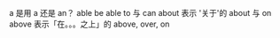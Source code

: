 a    是用 a 还是 an？
able    be able to 与 can
about   表示 '关于'的 about 与 on
above   表示「在。。。之上」的 above, over, on
